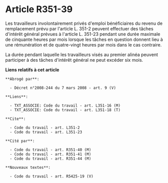 # Article R351-39

Les travailleurs involontairement privés d'emploi bénéficiaires du revenu de remplacement prévu par l'article L. 351-2
peuvent effectuer des tâches d'intérêt général prévues à l'article L. 351-23 pendant une durée maximale de cinquante heures
par mois lorsque les tâches en question donnent lieu à une rémunération et de quatre-vingt heures par mois dans le cas
contraire.

La durée pendant laquelle les travailleurs visés au premier alinéa peuvent participer à des tâches d'intérêt général ne peut
excéder six mois.

**Liens relatifs à cet article**

	**Abrogé par**:

	  - Décret n°2008-244 du 7 mars 2008 - art. 9 (V)

	**Liens**:

	  - TXT_ASSOCIE: Code du travail - art. L351-16 (M)
	  - TXT_ASSOCIE: Code du travail - art. L351-18 (T)

	**Cite**:

	  - Code du travail - art. L351-2
	  - Code du travail - art. L351-23

	**Cité par**:

	  - Code du travail - art. R351-40 (M)
	  - Code du travail - art. R351-41 (M)
	  - Code du travail - art. R351-44 (M)

	**Nouveaux textes**:

	  - Code du travail - art. R5425-19 (V)
